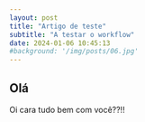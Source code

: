```yaml
---
layout: post
title: "Artigo de teste"
subtitle: "A testar o workflow"
date: 2024-01-06 10:45:13 
#background: '/img/posts/06.jpg'
---
```


## Olá

Oi cara tudo bem com você??!!